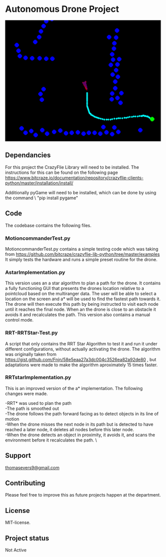 # Autonomous Drone Project


 ![alt text](AutoDroneHeader.png "Live GUI representation of Drone Path")

## Dependancies
For this project the CrazyFlie Library will need to be installed. 
The instructions for this can be found on the following page https://www.bitcraze.io/documentation/repository/crazyflie-clients-python/master/installation/install/

Additionally pyGame will need to be installed, which can be done by using the command \ 
"pip install pygame"

## Code
The codebase contains the following files.

### MotioncommanderTest.py
MotioncommanderTest.py contains a simple testing code which was taking from https://github.com/bitcraze/crazyflie-lib-python/tree/master/examples
It simply tests the hardware and runs a simple preset routine for the drone.

### AstarImplementation.py
This version uses an a star algorithm to plan a path for the drone. 
It contains a fully functioning GUI that presents the drones location relative to a pointcloud based on the multiranger data.
The user will be able to select a location on the screen and a* will be used to find the fastest path towards it.
The drone will then execute this path by being instructed to visit each node until it reaches the final node. 
When an the drone is close to an obstacle it avoids it and recalculates the path.
This version also contains a manual control mode.

### RRT-RRTStar-Test.py
A script that only contains the RRT Star Algorithm to test it and run it under different configurations, without actually activating the drone.
The algorithm was originally taken from https://gist.github.com/Fnjn/58e5eaa27a3dc004c3526ea82a92de80 , but adaptations were made to make the algorithm aproximately 15 times faster. 

### RRTstarImplementation.py

This is an improved version of the a* implementation. The following changes were made.

-RRT* was used to plan the path \
-The path is smoothed out \
-The drone follows the path forward facing as to detect objects in its line of motion \
-When the drone misses the next node in its path but is detected to have reached a later node, 
it deletes all nodes before this later node. \
-When the drone detects an object in proximity, it avoids it, 
and scans the environment before it recalculates the path. \



## Support
thomasevers9@gmail.com

## Contributing
Please feel free to improve this as future projects happen at the department.

## License
MIT-license.

## Project status
Not Active
